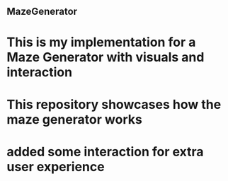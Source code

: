 ## MazeGenerator

# This is my implementation for a Maze Generator with visuals and interaction

# This repository showcases how the maze generator works
# added some interaction for extra user experience



